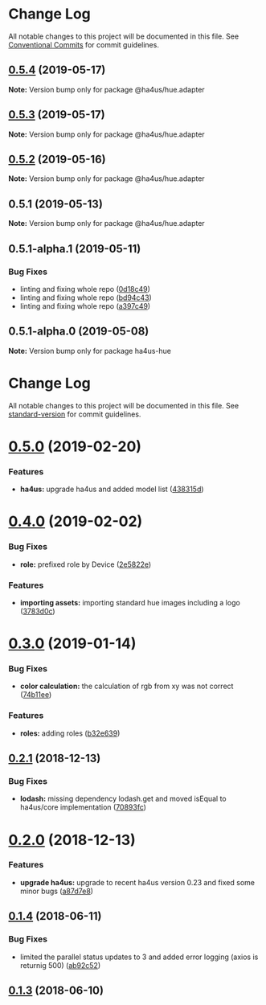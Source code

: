 # Change Log

All notable changes to this project will be documented in this file.
See [Conventional Commits](https://conventionalcommits.org) for commit guidelines.

## [0.5.4](https://github.com/ha4us/ha4us/compare/@ha4us/hue.adapter@0.5.3...@ha4us/hue.adapter@0.5.4) (2019-05-17)

**Note:** Version bump only for package @ha4us/hue.adapter





## [0.5.3](https://github.com/ha4us/ha4us/compare/@ha4us/hue.adapter@0.5.2...@ha4us/hue.adapter@0.5.3) (2019-05-17)

**Note:** Version bump only for package @ha4us/hue.adapter





## [0.5.2](https://github.com/ha4us/ha4us/compare/@ha4us/hue.adapter@0.5.1...@ha4us/hue.adapter@0.5.2) (2019-05-16)

**Note:** Version bump only for package @ha4us/hue.adapter





## 0.5.1 (2019-05-13)

**Note:** Version bump only for package @ha4us/hue.adapter





## 0.5.1-alpha.1 (2019-05-11)


### Bug Fixes

* linting and fixing whole repo ([0d18c49](https://github.com/ha4us/ha4us/commit/0d18c49))
* linting and fixing whole repo ([bd94c43](https://github.com/ha4us/ha4us/commit/bd94c43))
* linting and fixing whole repo ([a397c49](https://github.com/ha4us/ha4us/commit/a397c49))





## 0.5.1-alpha.0 (2019-05-08)

**Note:** Version bump only for package ha4us-hue





# Change Log

All notable changes to this project will be documented in this file. See [standard-version](https://github.com/conventional-changelog/standard-version) for commit guidelines.

<a name="0.5.0"></a>
# [0.5.0](https://github.com/ha4us/ha4us-hue/compare/v0.4.0...v0.5.0) (2019-02-20)


### Features

* **ha4us:** upgrade ha4us and added model list ([438315d](https://github.com/ha4us/ha4us-hue/commit/438315d))



<a name="0.4.0"></a>
# [0.4.0](https://github.com/ha4us/ha4us-hue/compare/v0.3.0...v0.4.0) (2019-02-02)


### Bug Fixes

* **role:** prefixed role by Device ([2e5822e](https://github.com/ha4us/ha4us-hue/commit/2e5822e))


### Features

* **importing assets:** importing standard hue images including a logo ([3783d0c](https://github.com/ha4us/ha4us-hue/commit/3783d0c))



<a name="0.3.0"></a>
# [0.3.0](https://github.com/ha4us/ha4us-hue/compare/v0.2.1...v0.3.0) (2019-01-14)


### Bug Fixes

* **color calculation:** the calculation of rgb from xy was not correct ([74b11ee](https://github.com/ha4us/ha4us-hue/commit/74b11ee))


### Features

* **roles:** adding roles ([b32e639](https://github.com/ha4us/ha4us-hue/commit/b32e639))



<a name="0.2.1"></a>
## [0.2.1](https://github.com/ha4us/ha4us-hue/compare/v0.2.0...v0.2.1) (2018-12-13)


### Bug Fixes

* **lodash:** missing dependency lodash.get and moved isEqual to ha4us/core implementation ([70893fc](https://github.com/ha4us/ha4us-hue/commit/70893fc))



<a name="0.2.0"></a>
# [0.2.0](https://github.com/ha4us/ha4us-hue/compare/v0.1.4...v0.2.0) (2018-12-13)


### Features

* **upgrade ha4us:** upgrade to recent ha4us version 0.23 and fixed some minor bugs ([a87d7e8](https://github.com/ha4us/ha4us-hue/commit/a87d7e8))



<a name="0.1.4"></a>
## [0.1.4](https://github.com/ha4us/ha4us-hue/compare/v0.1.3...v0.1.4) (2018-06-11)


### Bug Fixes

* limited the parallel status updates to 3 and added error logging (axios is returnig 500) ([ab92c52](https://github.com/ha4us/ha4us-hue/commit/ab92c52))



<a name="0.1.3"></a>
## [0.1.3](https://github.com/ha4us/ha4us-hue/compare/v0.1.2...v0.1.3) (2018-06-10)
